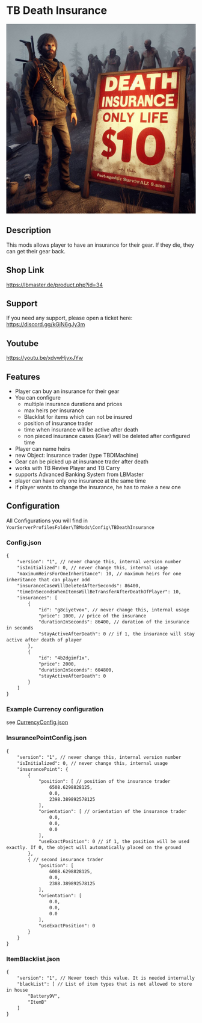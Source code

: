 # TB Death Insurance

<img src="./DeathInsurance.jpeg" alt="TB Jewels of Survival" width="512"/>

## Description
This mods allows player to have an insurance for their gear. If they die, they can get their gear back. 

## Shop Link
https://lbmaster.de/product.php?id=34

## Support

If you need any support, please open a ticket here: https://discord.gg/kGjN6gJy3m

## Youtube

https://youtu.be/xdvwHjvxJYw

## Features

- Player can buy an insurance for their gear
- You can configure 
  - multiple insurance durations and prices
  - max heirs per insurance
  - Blacklist for items which can not be insured
  - position of insurance trader
  - time when insurance will be active after death
  - non pieced insurance cases (Gear) will be deleted after configured time
- Player can name heirs
- new Object: Insurance trader (type TBDIMachine)
- Gear can be picked up at insurance trader after death
- works with TB Revive Player and TB Carry
- supports Advanced Banking System from LBMaster
- player can have only one insurance at the same time
- if player wants to change the insurance, he has to make a new one

## Configuration

All Configurations you will find in `YourServerProfilesFolder\TBMods\Config\TBDeathInsurance`



### Config.json

``` 
{
    "version": "1", // never change this, internal version number
    "isInitialized": 0, // never change this, internal usage
    "maximumHeirsForOneInheritance": 10, // maximum heirs for one inheritance that can player add
    "insuranceCaseWillDeletedAfterSeconds": 86400, 
    "timeInSecondsWhenItemsWillBeTransferAfterDeathOfPlayer": 10,
    "insurances": [
        {
            "id": "g8ciyetvox", // never change this, internal usage
            "price": 1000, // price of the insurance
            "durationInSeconds": 86400, // duration of the insurance in seconds
            "stayActiveAfterDeath": 0 // if 1, the insurance will stay active after death of player
        },
        {
            "id": "4b2dgimf1x",
            "price": 2000,
            "durationInSeconds": 604800,
            "stayActiveAfterDeath": 0
        }
    ]
}
```

### Example Currency configuration

see [CurrencyConfig.json](../GlobalConfigs/Readme.md#currencyconfigjson)


### InsurancePointConfig.json

```
{
    "version": "1", // never change this, internal version number
    "isInitialized": 0, // never change this, internal usage
    "insurancePoint": {
        {
            "position": [ // position of the insurance trader
                6508.6298828125,
                0.0,
                2398.389892578125
            ],
            "orientation": [ // orientation of the insurance trader
                0.0,
                0.0,
                0.0
            ],
            "useExactPosition": 0 // if 1, the position will be used exactly. If 0, the object will automatically placed on the ground
        },
        { // second insurance trader
            "position": [
                6008.6298828125,
                0.0,
                2388.389892578125
            ],
            "orientation": [
                0.0,
                0.0,
                0.0
            ],
            "useExactPosition": 0
        }
    }
}
```


### ItemBlacklist.json

````
{
    "version": "1", // Never touch this value. It is needed internally
    "blackList": [ // List of item types that is not allowed to store in house
        "Battery9V",
        "ItemB"
    ]
}
````